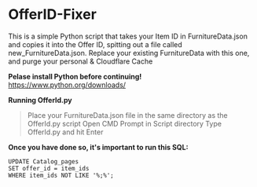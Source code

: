 # OfferID-Fixer
 This is a simple Python script that takes your Item ID in FurnitureData.json and copies it into the Offer ID, spitting out a file called new_FurnitureData.json. Replace your existing FurnitureData with this one, and purge your personal & Cloudflare Cache

**Pelase install Python before continuing!**
https://www.python.org/downloads/

**Running OfferId.py**
> Place your FurnitureData.json file in the same directory as the OfferId.py script
> Open CMD Prompt in Script directory
> Type OfferId.py and hit Enter

**Once you have done so, it's important to run this SQL:**
```
UPDATE Catalog_pages
SET offer_id = item_ids
WHERE item_ids NOT LIKE '%;%';
```

